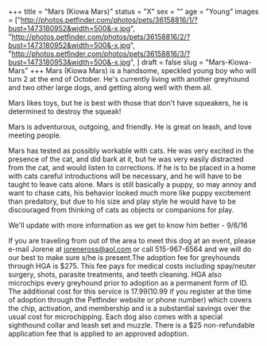 +++
title = "Mars (Kiowa Mars)"
status = "X"
sex = ""
age = "Young"
images = ["http://photos.petfinder.com/photos/pets/36158816/1/?bust=1473180952&width=500&-x.jpg",
"http://photos.petfinder.com/photos/pets/36158816/2/?bust=1473180952&width=500&-x.jpg",
"http://photos.petfinder.com/photos/pets/36158816/3/?bust=1473180953&width=500&-x.jpg",
]
draft = false
slug = "Mars-Kiowa-Mars"
+++
Mars (Kiowa Mars) is a handsome, speckled young boy who will turn 2 at the end of October. He's currently living with another greyhound and two other large dogs, and getting along well with them all. 

Mars likes toys, but he is best with those that don't have squeakers, he is determined to destroy the squeak!

Mars is adventurous, outgoing, and friendly. He is great on leash, and love meeting people.

Mars has tested as possibly workable with cats. He was very excited in the presence of the cat, and did bark at it, but he was very easily distracted from the cat, and would listen to corrections. If he is to be placed in a home with cats careful introductions will be necessary, and he will have to be taught to leave cats alone. Mars is still basically a puppy, so may annoy and want to chase cats, his behavior looked much more like puppy excitement than predatory, but due to his size and play style he would have to be discouraged from thinking of cats as objects or companions for play.

We'll update with more information as we get to know him better - 9/6/16

If you are traveling from out of the area to meet this dog at an event, please e-mail Jorene at joreneross@aol.com or call 515-967-6564 and we will do our best to make sure s/he is present.The adoption fee for greyhounds through HGA is $275. This fee pays for medical costs including spay/neuter surgery, shots, parasite treatments, and teeth cleaning. HGA also microchips every greyhound prior to adoption as a permanent form of ID. The additional cost for this service is $17.99 ($10.99 if you register at the time of adoption through the Petfinder website or phone number) which covers the chip, activation, and membership and is a substantial savings over the usual cost for microchipping. Each dog also comes with a special sighthound collar and leash set and muzzle. There is a $25 non-refundable application fee that is applied to an approved adoption.
